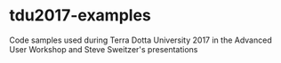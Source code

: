 # tdu2017-examples
Code samples used during Terra Dotta University 2017 in the Advanced User Workshop and Steve Sweitzer's presentations
